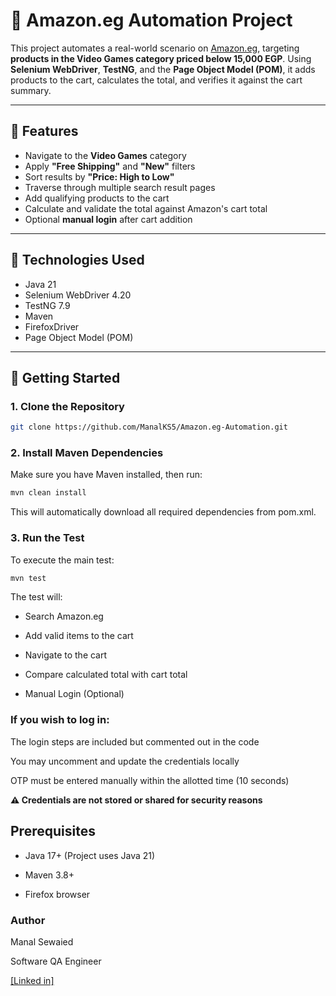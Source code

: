 # 🛒 Amazon.eg Automation Project

This project automates a real-world scenario on [Amazon.eg](https://www.amazon.eg), targeting **products in the Video Games category priced below 15,000 EGP**. Using **Selenium WebDriver**, **TestNG**, and the **Page Object Model (POM)**, it adds products to the cart, calculates the total, and verifies it against the cart summary.

---

## 📌 Features

- Navigate to the **Video Games** category
- Apply **"Free Shipping"** and **"New"** filters
- Sort results by **"Price: High to Low"**
- Traverse through multiple search result pages
- Add qualifying products to the cart
- Calculate and validate the total against Amazon's cart total
- Optional **manual login** after cart addition

---

## 🧰 Technologies Used

- Java 21
- Selenium WebDriver 4.20
- TestNG 7.9
- Maven
- FirefoxDriver
- Page Object Model (POM)

---

## 🚀 Getting Started

### 1. **Clone the Repository**

```bash
git clone https://github.com/ManalKS5/Amazon.eg-Automation.git
```
### 2. **Install Maven Dependencies**
   Make sure you have Maven installed, then run:
```bash
mvn clean install
```
This will automatically download all required dependencies from pom.xml.

### 3. **Run the Test**

To execute the main test:
```bash
mvn test
```

The test will:

- Search Amazon.eg

- Add valid items to the cart

- Navigate to the cart

- Compare calculated total with cart total

- Manual Login (Optional)

### **If you wish to log in:**

The login steps are included but commented out in the code

You may uncomment and update the credentials locally

OTP must be entered manually within the allotted time (10 seconds)

**⚠️ Credentials are not stored or shared for security reasons**

## **Prerequisites**

- Java 17+ (Project uses Java 21)

- Maven 3.8+

- Firefox browser



### **Author**

Manal Sewaied

Software QA Engineer

[[Linked in]](https://www.linkedin.com/in/manal-sewaied-76bb18216/)